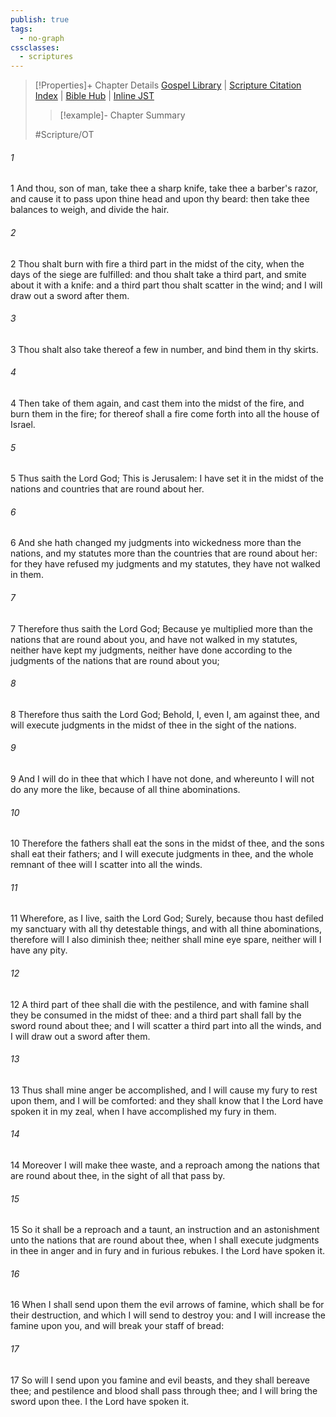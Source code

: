 ```yaml
---
publish: true
tags:
  - no-graph
cssclasses:
  - scriptures
---
```

>[!Properties]+ Chapter Details
>[Gospel Library](https://churchofjesuschrist.org/study/scriptures/ot/ezek/5?lang=eng)    |    [Scripture Citation Index](https://scriptures.byu.edu/#07e05::c07e05)    |    [Bible Hub](https://biblehub.com/ezekiel/5.htm)    |    [Inline JST](https://scripturetoolbox.com/html/ic/Ezekiel/5.html)
>>[!example]- Chapter Summary
>> 
> 
>
>#Scripture/OT
###### 1
1 And thou, son of man, take thee a sharp knife, take thee a barber's razor, and cause it to pass upon thine head and upon thy beard: then take thee balances to weigh, and divide the hair.
###### 2
2 Thou shalt burn with fire a third part in the midst of the city, when the days of the siege are fulfilled: and thou shalt take a third part, and smite about it with a knife: and a third part thou shalt scatter in the wind; and I will draw out a sword after them.
###### 3
3 Thou shalt also take thereof a few in number, and bind them in thy skirts.
###### 4
4 Then take of them again, and cast them into the midst of the fire, and burn them in the fire; for thereof shall a fire come forth into all the house of Israel.
###### 5
5 Thus saith the Lord God; This is Jerusalem: I have set it in the midst of the nations and countries that are round about her.
###### 6
6 And she hath changed my judgments into wickedness more than the nations, and my statutes more than the countries that are round about her: for they have refused my judgments and my statutes, they have not walked in them.
###### 7
7 Therefore thus saith the Lord God; Because ye multiplied more than the nations that are round about you, and have not walked in my statutes, neither have kept my judgments, neither have done according to the judgments of the nations that are round about you;
###### 8
8 Therefore thus saith the Lord God; Behold, I, even I, am against thee, and will execute judgments in the midst of thee in the sight of the nations.
###### 9
9 And I will do in thee that which I have not done, and whereunto I will not do any more the like, because of all thine abominations.
###### 10
10 Therefore the fathers shall eat the sons in the midst of thee, and the sons shall eat their fathers; and I will execute judgments in thee, and the whole remnant of thee will I scatter into all the winds.
###### 11
11 Wherefore, as I live, saith the Lord God; Surely, because thou hast defiled my sanctuary with all thy detestable things, and with all thine abominations, therefore will I also diminish thee; neither shall mine eye spare, neither will I have any pity.
###### 12
12 A third part of thee shall die with the pestilence, and with famine shall they be consumed in the midst of thee: and a third part shall fall by the sword round about thee; and I will scatter a third part into all the winds, and I will draw out a sword after them.
###### 13
13 Thus shall mine anger be accomplished, and I will cause my fury to rest upon them, and I will be comforted: and they shall know that I the Lord have spoken it in my zeal, when I have accomplished my fury in them.
###### 14
14 Moreover I will make thee waste, and a reproach among the nations that are round about thee, in the sight of all that pass by.
###### 15
15 So it shall be a reproach and a taunt, an instruction and an astonishment unto the nations that are round about thee, when I shall execute judgments in thee in anger and in fury and in furious rebukes. I the Lord have spoken it.
###### 16
16 When I shall send upon them the evil arrows of famine, which shall be for their destruction, and which I will send to destroy you: and I will increase the famine upon you, and will break your staff of bread:
###### 17
17 So will I send upon you famine and evil beasts, and they shall bereave thee; and pestilence and blood shall pass through thee; and I will bring the sword upon thee. I the Lord have spoken it.
